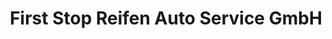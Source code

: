 ---
title: "First Stop Reifen Auto Service GmbH"
url: /geldern/first-stop-reifen-auto-service-gmbh/
shop: Autohaus
---